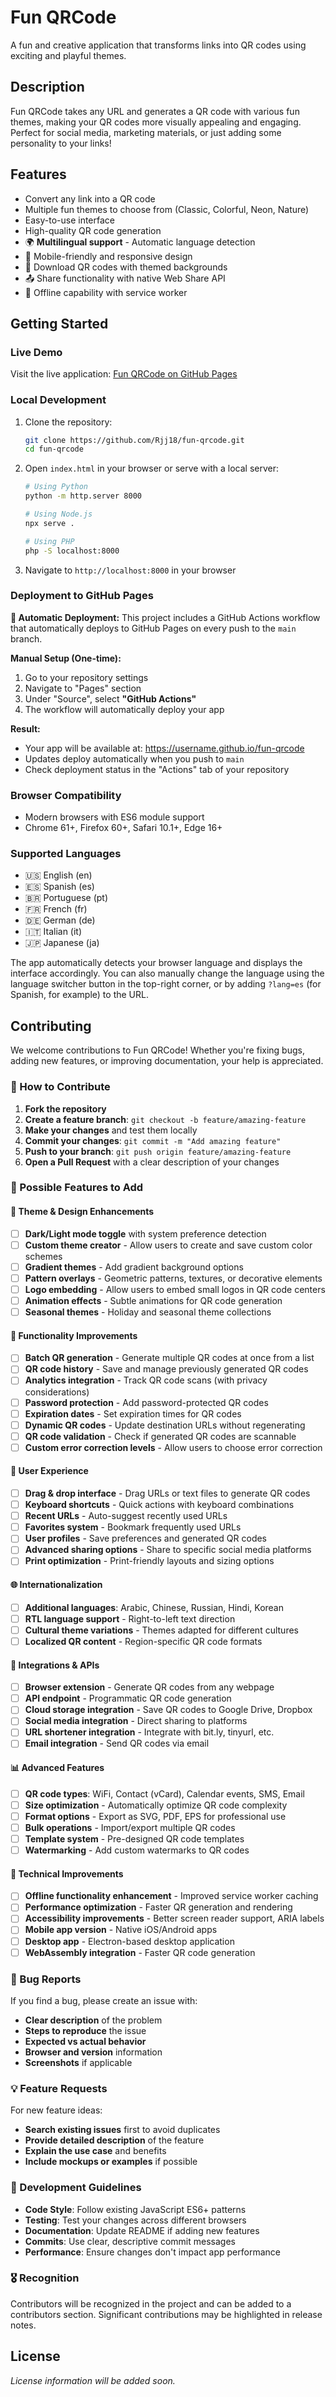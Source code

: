 # Fun QRCode

A fun and creative application that transforms links into QR codes using exciting and playful themes.

## Description

Fun QRCode takes any URL and generates a QR code with various fun themes, making your QR codes more visually appealing and engaging. Perfect for social media, marketing materials, or just adding some personality to your links!

## Features

- Convert any link into a QR code
- Multiple fun themes to choose from (Classic, Colorful, Neon, Nature)
- Easy-to-use interface
- High-quality QR code generation
- 🌍 **Multilingual support** - Automatic language detection
- 📱 Mobile-friendly and responsive design
- 💾 Download QR codes with themed backgrounds
- 📤 Share functionality with native Web Share API
- 🔄 Offline capability with service worker

## Getting Started

### Live Demo
Visit the live application: [Fun QRCode on GitHub Pages](https://rjj18.github.io/fun-qrcode)

### Local Development
1. Clone the repository:
   ```bash
   git clone https://github.com/Rjj18/fun-qrcode.git
   cd fun-qrcode
   ```

2. Open `index.html` in your browser or serve with a local server:
   ```bash
   # Using Python
   python -m http.server 8000
   
   # Using Node.js
   npx serve .
   
   # Using PHP
   php -S localhost:8000
   ```

3. Navigate to `http://localhost:8000` in your browser

### Deployment to GitHub Pages

**🚀 Automatic Deployment:**
This project includes a GitHub Actions workflow that automatically deploys to GitHub Pages on every push to the `main` branch.

**Manual Setup (One-time):**
1. Go to your repository settings
2. Navigate to "Pages" section
3. Under "Source", select **"GitHub Actions"**
4. The workflow will automatically deploy your app

**Result:**
- Your app will be available at: https://username.github.io/fun-qrcode
- Updates deploy automatically when you push to `main`
- Check deployment status in the "Actions" tab of your repository

### Browser Compatibility
- Modern browsers with ES6 module support
- Chrome 61+, Firefox 60+, Safari 10.1+, Edge 16+

### Supported Languages
- 🇺🇸 English (en)
- 🇪🇸 Spanish (es) 
- 🇧🇷 Portuguese (pt)
- 🇫🇷 French (fr)
- 🇩🇪 German (de)
- 🇮🇹 Italian (it)
- 🇯🇵 Japanese (ja)

The app automatically detects your browser language and displays the interface accordingly. You can also manually change the language using the language switcher button in the top-right corner, or by adding `?lang=es` (for Spanish, for example) to the URL.

## Contributing

We welcome contributions to Fun QRCode! Whether you're fixing bugs, adding new features, or improving documentation, your help is appreciated.

### 🚀 How to Contribute

1. **Fork the repository**
2. **Create a feature branch**: `git checkout -b feature/amazing-feature`
3. **Make your changes** and test them locally
4. **Commit your changes**: `git commit -m "Add amazing feature"`
5. **Push to your branch**: `git push origin feature/amazing-feature`
6. **Open a Pull Request** with a clear description of your changes

### 🎯 Possible Features to Add

#### 🎨 **Theme & Design Enhancements**
- [ ] **Dark/Light mode toggle** with system preference detection
- [ ] **Custom theme creator** - Allow users to create and save custom color schemes
- [ ] **Gradient themes** - Add gradient background options
- [ ] **Pattern overlays** - Geometric patterns, textures, or decorative elements
- [ ] **Logo embedding** - Allow users to embed small logos in QR code centers
- [ ] **Animation effects** - Subtle animations for QR code generation
- [ ] **Seasonal themes** - Holiday and seasonal theme collections

#### 🔧 **Functionality Improvements**
- [ ] **Batch QR generation** - Generate multiple QR codes at once from a list
- [ ] **QR code history** - Save and manage previously generated QR codes
- [ ] **Analytics integration** - Track QR code scans (with privacy considerations)
- [ ] **Password protection** - Add password-protected QR codes
- [ ] **Expiration dates** - Set expiration times for QR codes
- [ ] **Dynamic QR codes** - Update destination URLs without regenerating
- [ ] **QR code validation** - Check if generated QR codes are scannable
- [ ] **Custom error correction levels** - Allow users to choose error correction

#### 📱 **User Experience**
- [ ] **Drag & drop interface** - Drag URLs or text files to generate QR codes
- [ ] **Keyboard shortcuts** - Quick actions with keyboard combinations
- [ ] **Recent URLs** - Auto-suggest recently used URLs
- [ ] **Favorites system** - Bookmark frequently used URLs
- [ ] **User profiles** - Save preferences and generated QR codes
- [ ] **Advanced sharing options** - Share to specific social media platforms
- [ ] **Print optimization** - Print-friendly layouts and sizing options

#### 🌐 **Internationalization**
- [ ] **Additional languages**: Arabic, Chinese, Russian, Hindi, Korean
- [ ] **RTL language support** - Right-to-left text direction
- [ ] **Cultural theme variations** - Themes adapted for different cultures
- [ ] **Localized QR content** - Region-specific QR code formats

#### 🔌 **Integrations & APIs**
- [ ] **Browser extension** - Generate QR codes from any webpage
- [ ] **API endpoint** - Programmatic QR code generation
- [ ] **Cloud storage integration** - Save QR codes to Google Drive, Dropbox
- [ ] **Social media integration** - Direct sharing to platforms
- [ ] **URL shortener integration** - Integrate with bit.ly, tinyurl, etc.
- [ ] **Email integration** - Send QR codes via email

#### 📊 **Advanced Features**
- [ ] **QR code types**: WiFi, Contact (vCard), Calendar events, SMS, Email
- [ ] **Size optimization** - Automatically optimize QR code complexity
- [ ] **Format options** - Export as SVG, PDF, EPS for professional use
- [ ] **Bulk operations** - Import/export multiple QR codes
- [ ] **Template system** - Pre-designed QR code templates
- [ ] **Watermarking** - Add custom watermarks to QR codes

#### 🧪 **Technical Improvements**
- [ ] **Offline functionality enhancement** - Improved service worker caching
- [ ] **Performance optimization** - Faster QR generation and rendering
- [ ] **Accessibility improvements** - Better screen reader support, ARIA labels
- [ ] **Mobile app version** - Native iOS/Android apps
- [ ] **Desktop app** - Electron-based desktop application
- [ ] **WebAssembly integration** - Faster QR code generation

### 🐛 Bug Reports

If you find a bug, please create an issue with:
- **Clear description** of the problem
- **Steps to reproduce** the issue
- **Expected vs actual behavior**
- **Browser and version** information
- **Screenshots** if applicable

### 💡 Feature Requests

For new feature ideas:
- **Search existing issues** first to avoid duplicates
- **Provide detailed description** of the feature
- **Explain the use case** and benefits
- **Include mockups or examples** if possible

### 📝 Development Guidelines

- **Code Style**: Follow existing JavaScript ES6+ patterns
- **Testing**: Test your changes across different browsers
- **Documentation**: Update README if adding new features
- **Commits**: Use clear, descriptive commit messages
- **Performance**: Ensure changes don't impact app performance

### 🎖️ Recognition

Contributors will be recognized in the project and can be added to a contributors section. Significant contributions may be highlighted in release notes.

## License

*License information will be added soon.*
